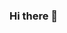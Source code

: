 ### Hi there 👋

<!--
**Maria-Fernanda-GL/Maria-Fernanda-GL** is a ✨ _special_ ✨ repository because its `README.md` (this file) appears on your GitHub profile.

Here are some ideas to get you started:

- 🔭 I’m currently working Python ...
- 🌱 I’m currently learning NodeJS...
- 📫 How to reach me: fernandalongart@gmail.com...
- 😄 Pronouns: Mafer...

-->
